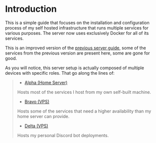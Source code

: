 # Introduction

This is a simple guide that focuses on the installation and configuration process of my self hosted infrastructure that runs multiple services for various purposes. The server now uses exclusively Docker for all of its services.

This is an improved version of the [previous server guide](https://moonstar-x.dev/old-server-setup), some of the services from the previous version are present here, some are gone for good.

As you will notice, this server setup is actually composed of multiple devices with specific roles. That go along the lines of:

> * [Alpha (Home Server)](./servers/alpha/setting-up/index.md)
>
> Hosts most of the services I host from my own self-built machine.
>
> * [Bravo (VPS)](./servers/bravo/setting-up/index.md)
>
> Hosts some of the services that need a higher availability than my home server can provide.
>
> * [Delta (VPS)](./servers/delta/setting-up/index.md)
>
> Hosts my personal Discord bot deployments.
